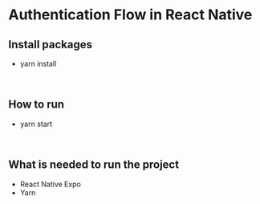 # Authentication Flow in React Native

## Install packages
- yarn install

<br />

## How to run
- yarn start

<br />

## What is needed to run the project
- React Native Expo
- Yarn

